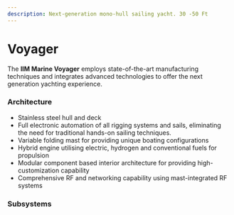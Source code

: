 ```yaml
---
description: Next-generation mono-hull sailing yacht. 30 -50 Ft
---
```


# Voyager

The **IIM Marine Voyager** employs state-of-the-art manufacturing techniques and integrates advanced technologies to offer the next generation yachting experience.

### Architecture

* Stainless steel hull and deck
* Full electronic automation of all rigging systems and sails, eliminating the need for traditional hands-on sailing techniques.
* Variable folding mast for providing unique boating configurations
* Hybrid engine utilising electric, hydrogen and conventional fuels for propulsion
* Modular component based interior architecture for providing high-customization capability
* Comprehensive RF and networking capability using mast-integrated RF systems

### Subsystems





